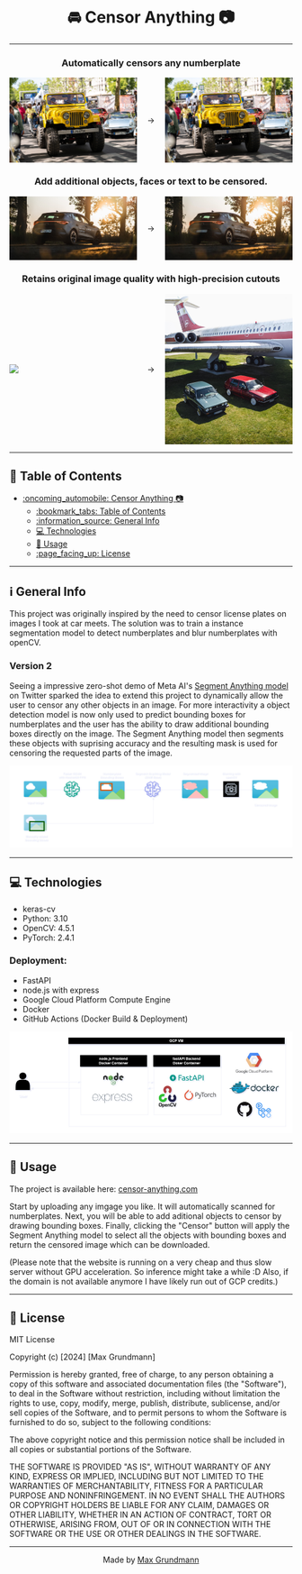 <div align="center">

# :oncoming_automobile: Censor Anything :camera:


---

### Automatically censors any numberplate
<p style="display: flex; align-items: center; justify-content: space-between;">
  <img src="model_training/examples/DSC04434.jpeg" style="width: 45%;" />
  <span>&#8594;</span>
  <img src="model_training/examples/censored_image (7).jpg" style="width: 45%;" /> 
</p>

### Add additional objects, faces or text to be censored.
<p style="display: flex; align-items: center; justify-content: space-between;">
  <img src="model_training/examples/_DSC6024.jpeg" style="width: 45%;" />
  <span>&#8594;</span>
  <img src="model_training/examples/censored_image (8).jpg" style="width: 45%;" /> 
</p>

### Retains original image quality with high-precision cutouts
<p style="display: flex; align-items: center; justify-content: space-between;">
  <img src="model_training/examples/DJI_0812.jpg" style="width: 45%;" />
  <span>&#8594;</span>
  <img src="model_training/examples/censored_image (11).jpg" style="width: 45%;" /> 
</p>

---

</div>

## :bookmark_tabs: Table of Contents
- [:oncoming\_automobile: Censor Anything :camera:](#oncoming_automobile-censor-anything-camera)
  - [:bookmark\_tabs: Table of Contents](#bookmark_tabs-table-of-contents)
  - [:information\_source: General Info](#information_source-general-info)
  - [:computer: Technologies](#computer-technologies)
  - [:book: Usage](#book-usage)
  - [:page\_facing\_up: License](#page_facing_up-license)

---




## :information_source: General Info
This project was originally inspired by the need to censor license plates on images I took at car meets. The solution was to train a instance segmentation model to detect numberplates and blur numberplates with openCV. 

### Version 2
Seeing a impressive zero-shot demo of Meta AI's [Segment Anything model](https://segment-anything.com/) on Twitter sparked the idea to extend this project to dynamically allow the user to censor any other objects in an image. For more interactivity a object detection model is now only used to predict bounding boxes for numberplates and the user has the ability to draw additional bounding boxes directly on the image. The Segment Anything model then segments these objects with suprising accuracy and the resulting mask is used for censoring the requested parts of the image.

![Model Flow](model_training/model_flow.drawio.png)




---

## :computer: Technologies


* keras-cv
* Python: 3.10
* OpenCV: 4.5.1
* PyTorch: 2.4.1

### Deployment:
* FastAPI
* node.js with express
* Google Cloud Platform Compute Engine
* Docker 
* GitHub Actions (Docker Build & Deployment)

![Architecture Diagram](model_training/censor_anything.png)

---

## :book: Usage

The project is available here: [censor-anything.com](censor-anything.com) 

Start by uploading any imgage you like. It will automatically scanned for numberplates. Next, you will be able to add aditional objects to censor by drawing bounding boxes. Finally, clicking the "Censor" button will apply the Segment Anything model to select all the objects with bounding boxes and return the censored image which can be downloaded.

(Please note that the website is running on a very cheap and thus slow server without GPU acceleration. So inference might take a while :D Also, if the domain is not available anymore I have likely run out of GCP credits.)

---

## :page_facing_up: License
MIT License

Copyright (c) [2024] [Max Grundmann]

Permission is hereby granted, free of charge, to any person obtaining a copy
of this software and associated documentation files (the "Software"), to deal
in the Software without restriction, including without limitation the rights
to use, copy, modify, merge, publish, distribute, sublicense, and/or sell
copies of the Software, and to permit persons to whom the Software is
furnished to do so, subject to the following conditions:

The above copyright notice and this permission notice shall be included in all
copies or substantial portions of the Software.

THE SOFTWARE IS PROVIDED "AS IS", WITHOUT WARRANTY OF ANY KIND, EXPRESS OR
IMPLIED, INCLUDING BUT NOT LIMITED TO THE WARRANTIES OF MERCHANTABILITY,
FITNESS FOR A PARTICULAR PURPOSE AND NONINFRINGEMENT. IN NO EVENT SHALL THE
AUTHORS OR COPYRIGHT HOLDERS BE LIABLE FOR ANY CLAIM, DAMAGES OR OTHER
LIABILITY, WHETHER IN AN ACTION OF CONTRACT, TORT OR OTHERWISE, ARISING FROM,
OUT OF OR IN CONNECTION WITH THE SOFTWARE OR THE USE OR OTHER DEALINGS IN THE
SOFTWARE.

---

<div align="center">

Made by [Max Grundmann](https://github.com/max-gmann)

</div>
